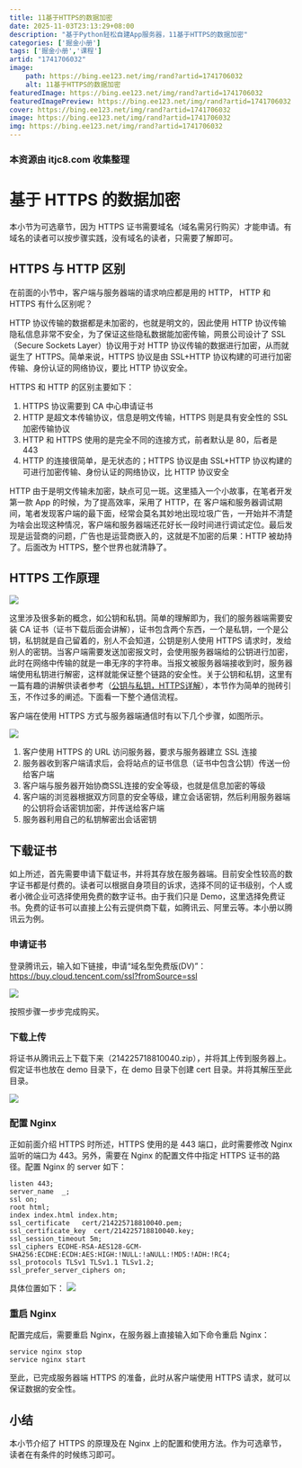 ```yaml
---
title: 11基于HTTPS的数据加密
date: 2025-11-03T23:13:29+08:00
description: "基于Python轻松自建App服务器，11基于HTTPS的数据加密"
categories: ['掘金小册']
tags: ['掘金小册','课程']
artid: "1741706032"
image:
    path: https://bing.ee123.net/img/rand?artid=1741706032
    alt: 11基于HTTPS的数据加密
featuredImage: https://bing.ee123.net/img/rand?artid=1741706032
featuredImagePreview: https://bing.ee123.net/img/rand?artid=1741706032
cover: https://bing.ee123.net/img/rand?artid=1741706032
image: https://bing.ee123.net/img/rand?artid=1741706032
img: https://bing.ee123.net/img/rand?artid=1741706032
---
```


### 本资源由 itjc8.com 收集整理
# 基于 HTTPS 的数据加密
本小节为可选章节，因为 HTTPS 证书需要域名（域名需另行购买）才能申请。有域名的读者可以按步骤实践，没有域名的读者，只需要了解即可。

## HTTPS 与 HTTP 区别

在前面的小节中，客户端与服务器端的请求响应都是用的 HTTP， HTTP 和 HTTPS 有什么区别呢？

HTTP 协议传输的数据都是未加密的，也就是明文的，因此使用 HTTP 协议传输隐私信息非常不安全，为了保证这些隐私数据能加密传输，网景公司设计了 SSL（Secure Sockets Layer）协议用于对 HTTP 协议传输的数据进行加密，从而就诞生了 HTTPS。简单来说，HTTPS 协议是由 SSL+HTTP 协议构建的可进行加密传输、身份认证的网络协议，要比 HTTP 协议安全。

HTTPS 和 HTTP 的区别主要如下：
1. HTTPS 协议需要到 CA 中心申请证书
2. HTTP 是超文本传输协议，信息是明文传输，HTTPS 则是具有安全性的 SSL 加密传输协议
3. HTTP 和 HTTPS 使用的是完全不同的连接方式，前者默认是 80，后者是 443
4. HTTP 的连接很简单，是无状态的；HTTPS 协议是由 SSL+HTTP 协议构建的可进行加密传输、身份认证的网络协议，比 HTTP 协议安全

HTTP 由于是明文传输未加密，缺点可见一斑。这里插入一个小故事，在笔者开发第一款 App 的时候，为了提高效率，采用了 HTTP，在 客户端和服务器调试期间，笔者发现客户端的最下面，经常会莫名其妙地出现垃圾广告，一开始并不清楚为啥会出现这种情况，客户端和服务器端还花好长一段时间进行调试定位。最后发现是运营商的问题，广告也是运营商嵌入的，这就是不加密的后果：HTTP 被劫持了。后面改为 HTTPS，整个世界也就清静了。

## HTTPS 工作原理

![](https://user-gold-cdn.xitu.io/2018/4/26/162ff2a191787c9d?w=781&h=160&f=png&s=18154)

这里涉及很多新的概念，如公钥和私钥。简单的理解即为，我们的服务器端需要安装 CA 证书（证书下载后面会讲解），证书包含两个东西，一个是私钥，一个是公钥，私钥就是自己留着的，别人不会知道，公钥是别人使用 HTTPS 请求时，发给别人的密钥。当客户端需要发送加密报文时，会使用服务器端给的公钥进行加密，此时在网络中传输的就是一串无序的字符串。当报文被服务器端接收到时，服务器端使用私钥进行解密，这样就能保证整个链路的安全性。关于公钥和私钥，这里有一篇有趣的讲解供读者参考（[公钥与私钥，HTTPS详解](https://www.cnblogs.com/shijingjing07/p/5965792.html)），本节作为简单的抛砖引玉，不作过多的阐述。下面看一下整个通信流程。

客户端在使用 HTTPS 方式与服务器端通信时有以下几个步骤，如图所示。

![](https://user-gold-cdn.xitu.io/2018/4/26/162ff2a5c8f7a7c3?w=365&h=411&f=gif&s=5305)

1. 客户使用 HTTPS 的 URL 访问服务器，要求与服务器建立 SSL 连接
2. 服务器收到客户端请求后，会将站点的证书信息（证书中包含公钥）传送一份给客户端
3. 客户端与服务器开始协商SSL连接的安全等级，也就是信息加密的等级
4. 客户端的浏览器根据双方同意的安全等级，建立会话密钥，然后利用服务器端的公钥将会话密钥加密，并传送给客户端
5. 服务器利用自己的私钥解密出会话密钥

## 下载证书

如上所述，首先需要申请下载证书，并将其存放在服务器端。目前安全性较高的数字证书都是付费的。读者可以根据自身项目的诉求，选择不同的证书级别，个人或者小微企业可选择使用免费的数字证书。由于我们只是 Demo，这里选择免费证书。免费的证书可以直接上公有云提供商下载，如腾讯云、阿里云等。本小册以腾讯云为例。

### 申请证书

登录腾讯云，输入如下链接，申请“域名型免费版(DV)”：  
https://buy.cloud.tencent.com/ssl?fromSource=ssl

![](https://user-gold-cdn.xitu.io/2018/4/26/162ff2ab8a3f1b33?w=1009&h=837&f=png&s=80937)

按照步骤一步步完成购买。

### 下载上传

将证书从腾讯云上下载下来（214225718810040.zip），并将其上传到服务器上。假定证书也放在 demo 目录下，在 demo 目录下创建 cert 目录。并将其解压至此目录。

![](https://user-gold-cdn.xitu.io/2018/4/26/162ff2aec17cbc15?w=1007&h=394&f=png&s=47529)

### 配置 Nginx 

正如前面介绍 HTTPS 时所述，HTTPS 使用的是 443 端口，此时需要修改 Nginx 监听的端口为 443。另外，需要在 Nginx 的配置文件中指定 HTTPS 证书的路径。配置 Nginx 的 server 如下：

```
listen 443;
server_name  _;
ssl on;
root html;
index index.html index.htm;
ssl_certificate   cert/214225718810040.pem;
ssl_certificate_key  cert/214225718810040.key;
ssl_session_timeout 5m;
ssl_ciphers ECDHE-RSA-AES128-GCM-SHA256:ECDHE:ECDH:AES:HIGH:!NULL:!aNULL:!MD5:!ADH:!RC4;
ssl_protocols TLSv1 TLSv1.1 TLSv1.2;
ssl_prefer_server_ciphers on;
```
具体位置如下：
![](https://user-gold-cdn.xitu.io/2018/4/26/162ff2b23641a07c?w=1221&h=420&f=png&s=44459)

### 重启 Nginx

配置完成后，需要重启 Nginx，在服务器上直接输入如下命令重启 Nginx：

```
service nginx stop
service nginx start
```
至此，已完成服务器端 HTTPS 的准备，此时从客户端使用 HTTPS 请求，就可以保证数据的安全性。
## 小结
本小节介绍了 HTTPS 的原理及在 Nginx 上的配置和使用方法。作为可选章节，读者在有条件的时候练习即可。
